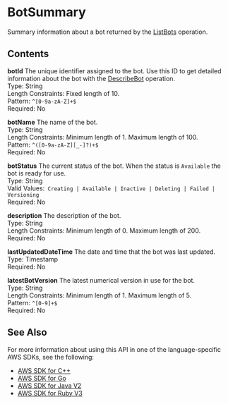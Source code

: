 # BotSummary<a name="API_BotSummary"></a>

Summary information about a bot returned by the [ListBots](API_ListBots.md) operation\.

## Contents<a name="API_BotSummary_Contents"></a>

 **botId**   <a name="lexv2-Type-BotSummary-botId"></a>
The unique identifier assigned to the bot\. Use this ID to get detailed information about the bot with the [DescribeBot](API_DescribeBot.md) operation\.  
Type: String  
Length Constraints: Fixed length of 10\.  
Pattern: `^[0-9a-zA-Z]+$`   
Required: No

 **botName**   <a name="lexv2-Type-BotSummary-botName"></a>
The name of the bot\.  
Type: String  
Length Constraints: Minimum length of 1\. Maximum length of 100\.  
Pattern: `^([0-9a-zA-Z][_-]?)+$`   
Required: No

 **botStatus**   <a name="lexv2-Type-BotSummary-botStatus"></a>
The current status of the bot\. When the status is `Available` the bot is ready for use\.  
Type: String  
Valid Values:` Creating | Available | Inactive | Deleting | Failed | Versioning`   
Required: No

 **description**   <a name="lexv2-Type-BotSummary-description"></a>
The description of the bot\.  
Type: String  
Length Constraints: Minimum length of 0\. Maximum length of 200\.  
Required: No

 **lastUpdatedDateTime**   <a name="lexv2-Type-BotSummary-lastUpdatedDateTime"></a>
The date and time that the bot was last updated\.  
Type: Timestamp  
Required: No

 **latestBotVersion**   <a name="lexv2-Type-BotSummary-latestBotVersion"></a>
The latest numerical version in use for the bot\.  
Type: String  
Length Constraints: Minimum length of 1\. Maximum length of 5\.  
Pattern: `^[0-9]+$`   
Required: No

## See Also<a name="API_BotSummary_SeeAlso"></a>

For more information about using this API in one of the language\-specific AWS SDKs, see the following:
+  [AWS SDK for C\+\+](https://docs.aws.amazon.com/goto/SdkForCpp/models.lex.v2-2020-08-07/BotSummary) 
+  [AWS SDK for Go](https://docs.aws.amazon.com/goto/SdkForGoV1/models.lex.v2-2020-08-07/BotSummary) 
+  [AWS SDK for Java V2](https://docs.aws.amazon.com/goto/SdkForJavaV2/models.lex.v2-2020-08-07/BotSummary) 
+  [AWS SDK for Ruby V3](https://docs.aws.amazon.com/goto/SdkForRubyV3/models.lex.v2-2020-08-07/BotSummary) 